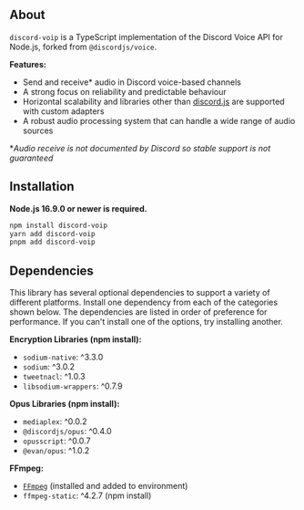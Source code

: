 ## About

`discord-voip` is a TypeScript implementation of the Discord Voice API for Node.js, forked from `@discordjs/voice`.

**Features:**

- Send and receive\* audio in Discord voice-based channels
- A strong focus on reliability and predictable behaviour
- Horizontal scalability and libraries other than [discord.js](https://discord.js.org/) are supported with custom adapters
- A robust audio processing system that can handle a wide range of audio sources

\*_Audio receive is not documented by Discord so stable support is not guaranteed_

## Installation

**Node.js 16.9.0 or newer is required.**

```sh
npm install discord-voip
yarn add discord-voip
pnpm add discord-voip
```

## Dependencies

This library has several optional dependencies to support a variety
of different platforms. Install one dependency from each of the
categories shown below. The dependencies are listed in order of
preference for performance. If you can't install one of the options,
try installing another.

**Encryption Libraries (npm install):**

- `sodium-native`: ^3.3.0
- `sodium`: ^3.0.2
- `tweetnacl`: ^1.0.3
- `libsodium-wrappers`: ^0.7.9

**Opus Libraries (npm install):**

- `mediaplex`: ^0.0.2
- `@discordjs/opus`: ^0.4.0
- `opusscript`: ^0.0.7
- `@evan/opus`: ^1.0.2

**FFmpeg:**

- [`FFmpeg`](https://ffmpeg.org/) (installed and added to environment)
- `ffmpeg-static`: ^4.2.7 (npm install)
